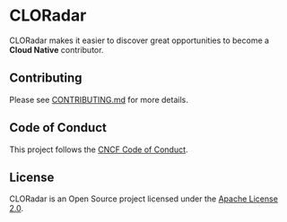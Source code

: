 # CLORadar

CLORadar makes it easier to discover great opportunities to become a **Cloud Native** contributor.

## Contributing

Please see [CONTRIBUTING.md](./CONTRIBUTING.md) for more details.

## Code of Conduct

This project follows the [CNCF Code of Conduct](https://github.com/cncf/foundation/blob/master/code-of-conduct.md).

## License

CLORadar is an Open Source project licensed under the [Apache License 2.0](https://www.apache.org/licenses/LICENSE-2.0).
